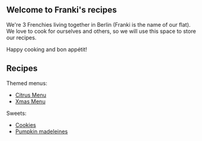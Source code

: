 ## Welcome to Franki's recipes

We're 3 Frenchies living together in Berlin (Franki is the name of our flat). We love to cook for ourselves and others, so we will use this space to store our recipes.

Happy cooking and bon appétit! 


## Recipes

Themed menus:
- [Citrus Menu](/citrus-menu.md)
- [Xmas Menu](/Xmas-menu.md)

Sweets:
- [Cookies](/cookies.md)
- [Pumpkin madeleines](/pumpkin-madeleines.md)
